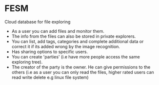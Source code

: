 # FESM
Cloud database for file exploring
- As a user you can add files and monitor them. 
- The info from the files can also be stored in private explorers. 
- You can list, add tags, categories and complete additional data or correct it if its added wrong by the image recognition.
- Has sharing options to specific users.
- You can create 'parties' (i.e have more people access the same exploring tree).
- The creator of the party is the owner. He can give permissions to the others (i.e as a user you can only read the files, higher rated users can read write delete e.g linux file system)

